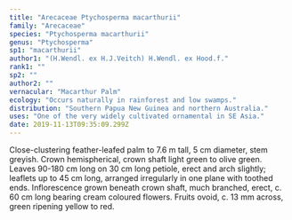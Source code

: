 ```yaml
---
title: "Arecaceae Ptychosperma macarthurii"
family: "Arecaceae"
species: "Ptychosperma macarthurii"
genus: "Ptychosperma"
sp1: "macarthurii"
author1: "(H.Wendl. ex H.J.Veitch) H.Wendl. ex Hood.f."
rank1: ""
sp2: ""
author2: ""
vernacular: "Macarthur Palm"
ecology: "Occurs naturally in rainforest and low swamps."
distribution: "Southern Papua New Guinea and northern Australia."
uses: "One of the very widely cultivated ornamental in SE Asia."
date: 2019-11-13T09:35:09.299Z
---
```

Close-clustering feather-leafed palm to 7.6 m tall, 5 cm diameter, stem greyish. Crown hemispherical, crown shaft light green to olive green. Leaves 90-180 cm long on 30 cm long petiole, erect and arch slightly; leaflets up to 45 cm long, arranged irregularly in one plane with toothed ends. Inflorescence grown beneath crown shaft, much branched, erect, c. 60 cm long bearing cream coloured flowers. Fruits ovoid, c. 13 mm across, green ripening yellow to red.